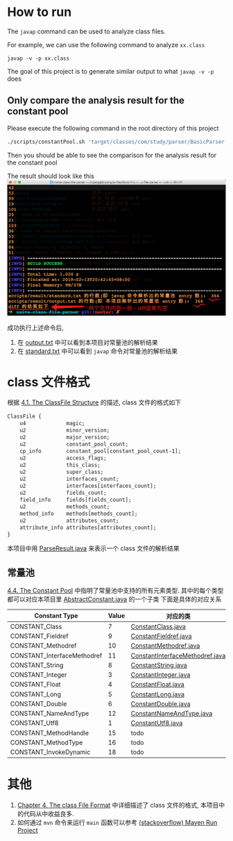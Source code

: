 # How to run

The `javap` command can be used to analyze class files.

For example, we can use the following command to analyze `xx.class`

```
javap -v -p xx.class
```

The goal of this project is to generate similar output to what `javap -v -p` does

## Only compare the analysis result for the constant pool

Please execute the following command in the root directory of this project

```bash
./scripts/constantPool.sh 'target/classes/com/study/parser/BasicParser.class'   
```
Then you should be able to see the comparison for the analysis result for the constant pool

The result should look like this
![diff.png](pic/diff.png)

成功执行上述命令后, 
1. 在 [output.txt](scripts/result/output.txt) 中可以看到本项目对常量池的解析结果
2. 在 [standard.txt](scripts/result/standard.txt) 中可以看到 `javap` 命令对常量池的解析结果

# class 文件格式
根据 [4.1. The ClassFile Structure](https://docs.oracle.com/javase/specs/jvms/se7/html/jvms-4.html#jvms-4.1) 的描述, 
class 文件的格式如下

```
ClassFile {
    u4             magic;
    u2             minor_version;
    u2             major_version;
    u2             constant_pool_count;
    cp_info        constant_pool[constant_pool_count-1];
    u2             access_flags;
    u2             this_class;
    u2             super_class;
    u2             interfaces_count;
    u2             interfaces[interfaces_count];
    u2             fields_count;
    field_info     fields[fields_count];
    u2             methods_count;
    method_info    methods[methods_count];
    u2             attributes_count;
    attribute_info attributes[attributes_count];
}
```
本项目中用 [ParseResult.java](src/main/java/com/study/parser/ParseResult.java) 来表示一个 class 文件的解析结果

## 常量池
[4.4. The Constant Pool](https://docs.oracle.com/javase/specs/jvms/se7/html/jvms-4.html#jvms-4.4) 中指明了常量池中支持的所有元素类型.
其中的每个类型都可以对应本项目里 [AbstractConstant.java](src/main/java/com/study/type/constant/AbstractConstant.java) 的一个子类
下面是具体的对应关系

| Constant Type | Value | 对应的类 |
| -- | -- | -- |
| CONSTANT_Class | 7 | [ConstantClass.java](src/main/java/com/study/type/constant/ConstantClass.java) |
| CONSTANT_Fieldref | 9 |  [ConstantFieldref.java](src/main/java/com/study/type/constant/ConstantFieldref.java) |
| CONSTANT_Methodref| 10 | [ConstantMethodref.java](src/main/java/com/study/type/constant/ConstantMethodref.java) |
| CONSTANT_InterfaceMethodref | 11 | [ConstantInterfaceMethodref.java](src/main/java/com/study/type/constant/ConstantInterfaceMethodref.java) |
| CONSTANT_String | 8 | [ConstantString.java](src/main/java/com/study/type/constant/ConstantString.java) |
| CONSTANT_Integer | 3 | [ConstantInteger.java](src/main/java/com/study/type/constant/ConstantInteger.java) |
| CONSTANT_Float | 4 | [ConstantFloat.java](src/main/java/com/study/type/constant/ConstantFloat.java) |
| CONSTANT_Long | 5 | [ConstantLong.java](src/main/java/com/study/type/constant/ConstantLong.java) |
| CONSTANT_Double | 6 | [ConstantDouble.java](src/main/java/com/study/type/constant/ConstantDouble.java) |
| CONSTANT_NameAndType | 12 | [ConstantNameAndType.java](src/main/java/com/study/type/constant/ConstantNameAndType.java) |
| CONSTANT_Utf8 | 1 | [ConstantUtf8.java](src/main/java/com/study/type/constant/ConstantUtf8.java) |
| CONSTANT_MethodHandle | 15 | todo |
| CONSTANT_MethodType | 16 | todo |
| CONSTANT_InvokeDynamic | 18 | todo |


# 其他
1. [Chapter 4. The class File Format](https://docs.oracle.com/javase/specs/jvms/se7/html/jvms-4.html) 中详细描述了 class 文件的格式, 本项目中的代码从中收益良多.
2. 如何通过 `mvn` 命令来运行 `main` 函数可以参考 [(stackoverflow) Maven Run Project](https://stackoverflow.com/questions/1089285/maven-run-project)